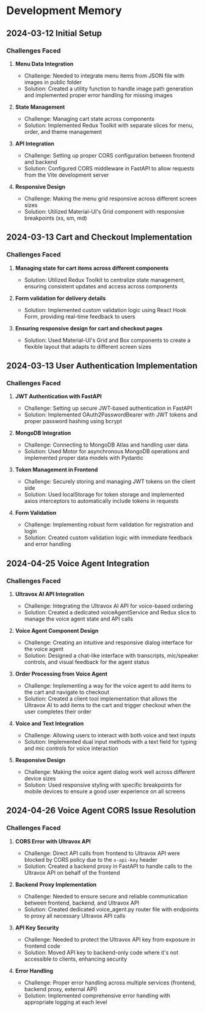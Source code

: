 # Development Memory

## 2024-03-12 Initial Setup

### Challenges Faced

1. **Menu Data Integration**
   - Challenge: Needed to integrate menu items from JSON file with images in public folder
   - Solution: Created a utility function to handle image path generation and implemented proper error handling for missing images

2. **State Management**
   - Challenge: Managing cart state across components
   - Solution: Implemented Redux Toolkit with separate slices for menu, order, and theme management

3. **API Integration**
   - Challenge: Setting up proper CORS configuration between frontend and backend
   - Solution: Configured CORS middleware in FastAPI to allow requests from the Vite development server

4. **Responsive Design**
   - Challenge: Making the menu grid responsive across different screen sizes
   - Solution: Utilized Material-UI's Grid component with responsive breakpoints (xs, sm, md)

## 2024-03-13 Cart and Checkout Implementation

### Challenges Faced

1. **Managing state for cart items across different components**
   - Solution: Utilized Redux Toolkit to centralize state management, ensuring consistent updates and access across components

2. **Form validation for delivery details**
   - Solution: Implemented custom validation logic using React Hook Form, providing real-time feedback to users

3. **Ensuring responsive design for cart and checkout pages**
   - Solution: Used Material-UI's Grid and Box components to create a flexible layout that adapts to different screen sizes

## 2024-03-13 User Authentication Implementation

### Challenges Faced

1. **JWT Authentication with FastAPI**
   - Challenge: Setting up secure JWT-based authentication in FastAPI
   - Solution: Implemented OAuth2PasswordBearer with JWT tokens and proper password hashing using bcrypt

2. **MongoDB Integration**
   - Challenge: Connecting to MongoDB Atlas and handling user data
   - Solution: Used Motor for asynchronous MongoDB operations and implemented proper data models with Pydantic

3. **Token Management in Frontend**
   - Challenge: Securely storing and managing JWT tokens on the client side
   - Solution: Used localStorage for token storage and implemented axios interceptors to automatically include tokens in requests

4. **Form Validation**
   - Challenge: Implementing robust form validation for registration and login
   - Solution: Created custom validation logic with immediate feedback and error handling 

## 2024-04-25 Voice Agent Integration

### Challenges Faced

1. **Ultravox AI API Integration**
   - Challenge: Integrating the Ultravox AI API for voice-based ordering
   - Solution: Created a dedicated voiceAgentService and Redux slice to manage the voice agent state and API calls

2. **Voice Agent Component Design**
   - Challenge: Creating an intuitive and responsive dialog interface for the voice agent
   - Solution: Designed a chat-like interface with transcripts, mic/speaker controls, and visual feedback for the agent status

3. **Order Processing from Voice Agent**
   - Challenge: Implementing a way for the voice agent to add items to the cart and navigate to checkout
   - Solution: Created a client tool implementation that allows the Ultravox AI to add items to the cart and trigger checkout when the user completes their order

4. **Voice and Text Integration**
   - Challenge: Allowing users to interact with both voice and text inputs
   - Solution: Implemented dual input methods with a text field for typing and mic controls for voice interaction

5. **Responsive Design**
   - Challenge: Making the voice agent dialog work well across different device sizes
   - Solution: Used responsive styling with specific breakpoints for mobile devices to ensure a good user experience on all screens 

## 2024-04-26 Voice Agent CORS Issue Resolution

### Challenges Faced

1. **CORS Error with Ultravox API**
   - Challenge: Direct API calls from frontend to Ultravox API were blocked by CORS policy due to the `x-api-key` header
   - Solution: Created a backend proxy in FastAPI to handle calls to the Ultravox API on behalf of the frontend

2. **Backend Proxy Implementation**
   - Challenge: Needed to ensure secure and reliable communication between frontend, backend, and Ultravox API
   - Solution: Created dedicated voice_agent.py router file with endpoints to proxy all necessary Ultravox API calls

3. **API Key Security**
   - Challenge: Needed to protect the Ultravox API key from exposure in frontend code
   - Solution: Moved API key to backend-only code where it's not accessible to clients, enhancing security

4. **Error Handling**
   - Challenge: Proper error handling across multiple services (frontend, backend proxy, external API)
   - Solution: Implemented comprehensive error handling with appropriate logging at each level 